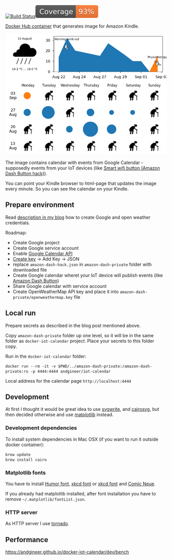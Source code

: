 [![Build Status](https://github.com/andgineer/docker-iot-calendar/workflows/ci/badge.svg)](https://github.com/andgineer/docker-iot-calendar/actions)[![Coverage](https://raw.githubusercontent.com/andgineer/docker-iot-calendar/python-coverage-comment-action-data/badge.svg)](https://htmlpreview.github.io/?https://github.com/andgineer/docker-iot-calendar/blob/python-coverage-comment-action-data/htmlcov/index.html)

[Docker Hub container](https://hub.docker.com/r/andgineer/iot-calendar)
that generates image for Amazon Kindle.

![calendar](docs/include/calendar.png)

The image contains calendar with events from Google Calendar - supposedly events from your IoT devices
(like [Smart wifi button (Amazon Dash Button hack)](https://sorokin.engineer/posts/en/amazon_dash_button_hack.html)).

You can point your Kindle browser to html-page that updates the image every minute.
So you can see the calendar on your Kindle.

## Prepare environment
Read [description in my blog](https://sorokin.engineer/posts/en/iot_calendar_synology.html) how to create Google and open weather credentials.

Roadmap:
* Create Google project
* Create Google service account
* Enable [Google Calendar API](https://console.cloud.google.com/apis/api/calendar-json.googleapis.com/metrics)
* [Create key](https://console.cloud.google.com/iam-admin/serviceaccounts/details/110121235683045242579;edit=true/keys) -> Add Key -> JSON
* replace `amazon-dash-hack.json` in `amazon-dash-private` folder with downloaded file
* Create Google calendar wheret your IoT device will publish events (like [Amazon Dash Button](https://sorokin.engineer/posts/en/amazon_dash_button_hack.html))
* Share Google calendar with service account
* Create OpenWeatherMap API key and place it into `amazon-dash-private/openweathermap.key` file


## Local run

Prepare secrets as described in the blog post mentioned above.

Copy `amazon-dash-private` folder up one level, so it will be in the same folder as `docker-iot-calendar` project.
Place your secrets to this folder copy.

Run in the `docker-iot-calendar` folder:
```
docker run --rm -it -v $PWD/../amazon-dash-private:/amazon-dash-private:ro -p 4444:4444 andgineer/iot-calendar
```

Local address for the calendar page `http://localhost:4444`

## Development

At first I thought it would be great idea to use
[svgwrite](http://svgwrite.readthedocs.io/en/master/attributes/presentation.html),
and [cairosvg](http://cairosvg.org/documentation/), but then decided otherwise
and use [matplotlib](http://matplotlib.org) instead.

### Development dependencies

To install system dependencies in Mac OSX (if you want to run it outside docker container):
```
brew update
brew install cairo
```

### Matplotlib fonts

You have to install [Humor font](http://antiyawn.com/uploads/humorsans.html),
[xkcd font](https://github.com/ipython/xkcd-font) or [xkcd font](https://github.com/andgineer/docker-matplotlib/blob/master/xkcd.otf)
and [Comic Neue](https://fonts.google.com/specimen/Comic+Neue).

If you already had matplotlib installed, after font installation you have to remove `~/.matplotlib/fontList.json`.

### HTTP server
As HTTP server I use [tornado](http://www.tornadoweb.org/en/stable/).

## Performance

https://andgineer.github.io/docker-iot-calendar/dev/bench
